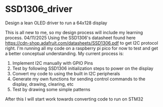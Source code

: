 # SSD1306_driver
Design a lean OLED driver to run a 64x128 display

This is all new to me, so my design process will include my learning process.
04/11/2025
Using the SSD1306's datasheet found here https://cdn-shop.adafruit.com/datasheets/SSD1306.pdf to get I2C protocol right.
I'm running all my code on a raspberry pi pico for now to test and get a better conceptual understanding. My current process is:
1. Implement I2C manually with GPIO Pins
2. Test by following SSD1306 initialization steps to power on the display
3. Convert my code to using the built in I2C peripherals
4. Generate my own functions for sending control commands to the display, drawing, clearing, etc
5. Test by drawing some simple patterns

After this I will start work towards converting code to run on STM32
